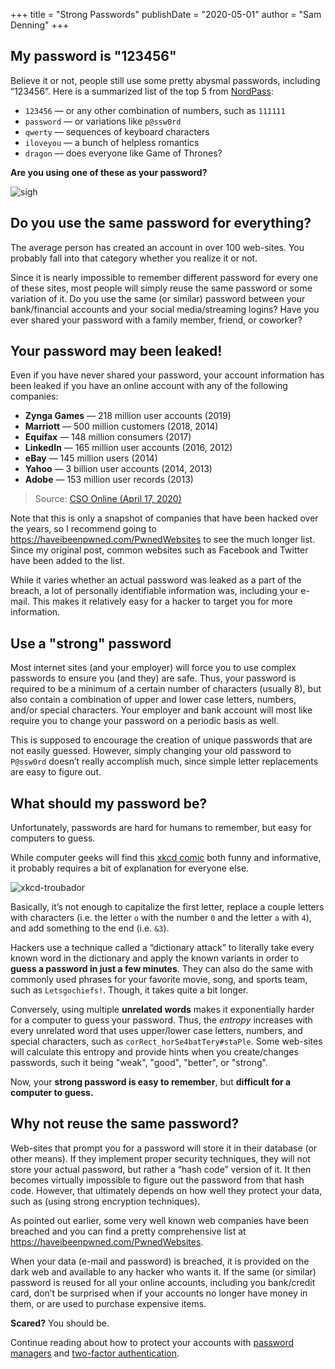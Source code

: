 +++
title = "Strong Passwords"
publishDate = "2020-05-01"
author = "Sam Denning"
+++

## My password is "123456"

Believe it or not, people still use some pretty abysmal passwords, including “123456”. Here is a summarized list of the top 5 from [NordPass](https://nordpass.com/most-common-passwords-list/):

- `123456` — or any other combination of numbers, such as `111111`
- `password` — or variations like `p@ssw0rd`
- `qwerty` — sequences of keyboard characters
- `iloveyou` — a bunch of helpless romantics
- `dragon` — does everyone like Game of Thrones?

**Are you using one of these as your password?**

![sigh](pickard-facepalm.png)

## Do you use the same password for everything?

The average person has created an account in over 100 web-sites. You probably fall into that category whether you realize it or not.

Since it is nearly impossible to remember different password for every one of these sites, most people will simply reuse the same password or some variation of it.  Do you use the same (or similar) password between your bank/financial accounts and your social media/streaming logins?  Have you ever shared your password with a family member, friend, or coworker?

## Your password may been leaked!

Even if you have never shared your password, your account information has been leaked if you have an online account with any of the following companies:

- **Zynga Games** — 218 million user accounts (2019)
- **Marriott** — 500 million customers (2018, 2014)
- **Equifax** — 148 million consumers (2017)
- **LinkedIn** — 165 million user accounts (2016, 2012)
- **eBay** — 145 million users (2014)
- **Yahoo** — 3 billion user accounts (2014, 2013)
- **Adobe** — 153 million user records (2013)

> Source: [CSO Online (April 17, 2020)](https://www.csoonline.com/article/2130877/the-biggest-data-breaches-of-the-21st-century.html)

Note that this is only a snapshot of companies that have been hacked over the years, so I recommend going to https://haveibeenpwned.com/PwnedWebsites to see the much longer list.  Since my original post, common websites such as Facebook and Twitter have been added to the list.

While it varies whether an actual password was leaked as a part of the breach, a lot of personally identifiable information was, including your e-mail. This makes it relatively easy for a hacker to target you for more information.

## Use a "strong" password

Most internet sites (and your employer) will force you to use complex passwords to ensure you (and they) are safe. Thus, your password is required to be a minimum of a certain number of characters (usually 8), but also contain a combination of upper and lower case letters, numbers, and/or special characters. Your employer and bank account will most like require you to change your password on a periodic basis as well.

This is supposed to encourage the creation of unique passwords that are not easily guessed. However, simply changing your old password to `P@ssw0rd` doesn’t really accomplish much, since simple letter replacements are easy to figure out.

## What should my password be?

Unfortunately, passwords are hard for humans to remember, but easy for computers to guess.

While computer geeks will find this [xkcd comic](https://xkcd.com/936/) both funny and informative, it probably requires a bit of explanation for everyone else.

![xkcd-troubador](xkcd-troubador.png)

Basically, it’s not enough to capitalize the first letter, replace a couple letters with characters (i.e. the letter `o` with the number `0` and the letter `a` with `4`), and add something to the end (i.e. `&3`).

Hackers use a technique called a “dictionary attack” to literally take every known word in the dictionary and apply the known variants in order to **guess a password in just a few minutes**. They can also do the same with commonly used phrases for your favorite movie, song, and sports team, such as `Letsgochiefs!`. Though, it takes quite a bit longer.

Conversely, using multiple **unrelated words** makes it exponentially harder for a computer to guess your password.  Thus, the _entropy_ increases with every unrelated word that uses upper/lower case letters, numbers, and special characters, such as `corRect_horSe4batTery#staPle`.  Some web-sites will calculate this entropy and provide hints when you create/changes passwords, such it being "weak", "good", "better", or "strong".

Now, your **strong password is easy to remember**, but **difficult for a computer to guess.**

## Why not reuse the same password?

Web-sites that prompt you for a password will store it in their database (or other means). If they implement proper security techniques, they will not store your actual password, but rather a “hash code” version of it.  It then becomes virtually impossible to figure out the password from that hash code. However, that ultimately depends on how well they protect your data, such as (using strong encryption techniques).

As pointed out earlier, some very well known web companies have been breached and you can find a pretty comprehensive list at https://haveibeenpwned.com/PwnedWebsites.

When your data (e-mail and password) is breached, it is provided on the dark web and available to any hacker who wants it. If the same (or similar) password is reused for all your online accounts, including you bank/credit card, don’t be surprised when if your accounts no longer have money in them, or are used to purchase expensive items.

**Scared?** You should be.

Continue reading about how to protect your accounts with [password managers](../password-managers) and [two-factor authentication](../password-multifactor).
